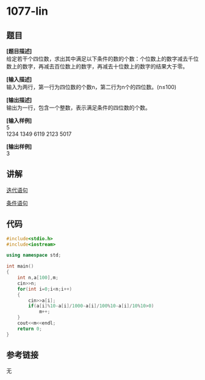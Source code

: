 # 1077-lin
## 题目  
**[题目描述]**  
给定若干个四位数，求出其中满足以下条件的数的个数：个位数上的数字减去千位数上的数字，再减去百位数上的数字，再减去十位数上的数字的结果大于零。  

**[输入描述]**   
输入为两行，第一行为四位数的个数n，第二行为n个的四位数。(n≤100)  

**[输出描述]**  
输出为一行，包含一个整数，表示满足条件的四位数的个数。  

**[输入样例]**  
5  
1234 1349 6119 2123 5017  

**[输出样例]**  
3  

## 讲解  
[迭代语句]([1])  

[条件语句]([2])  

## 代码  

```cpp
#include<stdio.h>
#include<iostream>

using namespace std;

int main()
{
	int n,a[100],m;
	cin>>n;
	for(int i=0;i<n;i++)
	{
		cin>>a[i];
		if(a[i]%10-a[i]/1000-a[i]/100%10-a[i]/10%10>0)
			m++;
	}
	cout<<m<<endl;
	return 0;
}
```

## 参考链接  
无  
